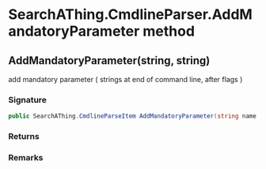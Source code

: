 # SearchAThing.CmdlineParser.AddMandatoryParameter method
## AddMandatoryParameter(string, string)
add mandatory parameter ( strings at end of command line, after flags )

### Signature
```csharp
public SearchAThing.CmdlineParseItem AddMandatoryParameter(string name, string description)
```
### Returns

### Remarks

